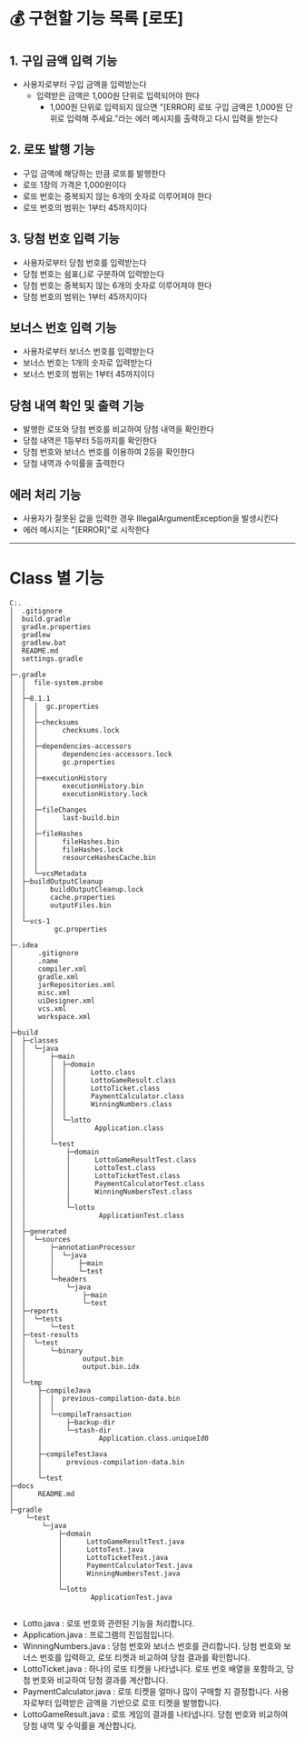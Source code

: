 # 💰 구현할 기능 목록 [로또]

## 1. 구입 금액 입력 기능
- 사용자로부터 구입 금액을 입력받는다
  - 입력받은 금액은 1,000원 단위로 입력되어야 한다
    - 1,000원 단위로 입력되지 않으면 "[ERROR] 로또 구입 금액은 1,000원 단위로 입력해 주세요."라는 에러 메시지를 출력하고 다시 입력을 받는다

## 2. 로또 발행 기능
- 구입 금액에 해당하는 만큼 로또를 발행한다
- 로또 1장의 가격은 1,000원이다
- 로또 번호는 중복되지 않는 6개의 숫자로 이루어져야 한다
- 로또 번호의 범위는 1부터 45까지이다

## 3. 당첨 번호 입력 기능
- 사용자로부터 당첨 번호를 입력받는다
- 당첨 번호는 쉼표(,)로 구분하여 입력받는다
- 당첨 번호는 중복되지 않는 6개의 숫자로 이루어져야 한다
- 당첨 번호의 범위는 1부터 45까지이다

## 보너스 번호 입력 기능
- 사용자로부터 보너스 번호를 입력받는다
- 보너스 번호는 1개의 숫자로 입력받는다
- 보너스 번호의 범위는 1부터 45까지이다

## 당첨 내역 확인 및 출력 기능
- 발행한 로또와 당첨 번호를 비교하여 당첨 내역을 확인한다
- 당첨 내역은 1등부터 5등까지를 확인한다
- 당첨 번호와 보너스 번호를 이용하여 2등을 확인한다
- 당첨 내역과 수익률을 출력한다

## 에러 처리 기능
- 사용자가 잘못된 값을 입력한 경우 IllegalArgumentException을 발생시킨다
- 에러 메시지는 "[ERROR]"로 시작한다

-----------------------------------------------------------------------------------------------------------

# Class 별 기능
```
C:.
│  .gitignore
│  build.gradle
│  gradle.properties
│  gradlew
│  gradlew.bat
│  README.md
│  settings.gradle
│
├─.gradle
│  │  file-system.probe
│  │
│  ├─8.1.1
│  │  │  gc.properties
│  │  │
│  │  ├─checksums
│  │  │      checksums.lock
│  │  │
│  │  ├─dependencies-accessors
│  │  │      dependencies-accessors.lock
│  │  │      gc.properties
│  │  │
│  │  ├─executionHistory
│  │  │      executionHistory.bin
│  │  │      executionHistory.lock
│  │  │
│  │  ├─fileChanges
│  │  │      last-build.bin
│  │  │
│  │  ├─fileHashes
│  │  │      fileHashes.bin
│  │  │      fileHashes.lock
│  │  │      resourceHashesCache.bin
│  │  │
│  │  └─vcsMetadata
│  ├─buildOutputCleanup
│  │      buildOutputCleanup.lock
│  │      cache.properties
│  │      outputFiles.bin
│  │
│  └─vcs-1
│          gc.properties
│
├─.idea
│      .gitignore
│      .name
│      compiler.xml
│      gradle.xml
│      jarRepositories.xml
│      misc.xml
│      uiDesigner.xml
│      vcs.xml
│      workspace.xml
│
├─build
│  ├─classes
│  │  └─java
│  │      ├─main
│  │      │  ├─domain
│  │      │  │      Lotto.class
│  │      │  │      LottoGameResult.class
│  │      │  │      LottoTicket.class
│  │      │  │      PaymentCalculator.class
│  │      │  │      WinningNumbers.class
│  │      │  │
│  │      │  └─lotto
│  │      │          Application.class
│  │      │
│  │      └─test
│  │          ├─domain
│  │          │      LottoGameResultTest.class
│  │          │      LottoTest.class
│  │          │      LottoTicketTest.class
│  │          │      PaymentCalculatorTest.class
│  │          │      WinningNumbersTest.class
│  │          │
│  │          └─lotto
│  │                  ApplicationTest.class
│  │
│  ├─generated
│  │  └─sources
│  │      ├─annotationProcessor
│  │      │  └─java
│  │      │      ├─main
│  │      │      └─test
│  │      └─headers
│  │          └─java
│  │              ├─main
│  │              └─test
│  ├─reports
│  │  └─tests
│  │      └─test
│  ├─test-results
│  │  └─test
│  │      └─binary
│  │              output.bin
│  │              output.bin.idx
│  │
│  └─tmp
│      ├─compileJava
│      │  │  previous-compilation-data.bin
│      │  │  
│      │  └─compileTransaction
│      │      ├─backup-dir
│      │      └─stash-dir
│      │              Application.class.uniqueId0
│      │
│      ├─compileTestJava
│      │      previous-compilation-data.bin
│      │
│      └─test
├─docs
│      README.md
│
├─gradle
    └─test
        └─java
            ├─domain
            │      LottoGameResultTest.java
            │      LottoTest.java
            │      LottoTicketTest.java
            │      PaymentCalculatorTest.java
            │      WinningNumbersTest.java
            │
            └─lotto
                    ApplicationTest.java


```
* Lotto.java : 로또 번호와 관련된 기능을 처리합니다.
* Application.java : 프로그램의 진입점입니다.
* WinningNumbers.java : 당첨 번호와 보너스 번호를 관리합니다. 당첨 번호와 보너스 번호를 입력하고, 로또 티켓과 비교하여 당첨 결과를 확인합니다.
* LottoTicket.java : 하나의 로또 티켓을 나타냅니다. 로또 번호 배열을 포함하고, 당첨 번호와 비교하여 당첨 결과를 계산합니다.
* PaymentCalculator.java : 로또 티켓을 얼마나 많이 구매할 지 결정합니다. 사용자로부터 입력받은 금액을 기반으로 로또 티켓을 발행합니다.
* LottoGameResult.java : 로또 게임의 결과를 나타냅니다. 당첨 번호와 비교하여 당첨 내역 및 수익률을 계산합니다.